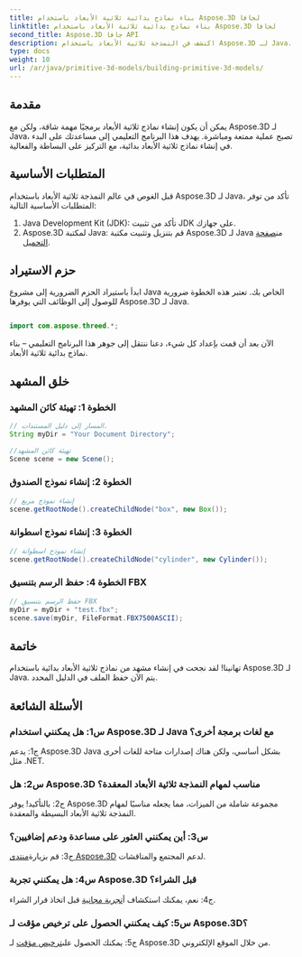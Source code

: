 ```yaml
---
title: بناء نماذج بدائية ثلاثية الأبعاد باستخدام Aspose.3D لجافا
linktitle: بناء نماذج بدائية ثلاثية الأبعاد باستخدام Aspose.3D لجافا
second_title: Aspose.3D جافا API
description: اكتشف فن النمذجة ثلاثية الأبعاد باستخدام Aspose.3D لـ Java. تعلم كيفية إنشاء نماذج بدائية ثلاثية الأبعاد دون عناء وأطلق العنان لإبداعك.
type: docs
weight: 10
url: /ar/java/primitive-3d-models/building-primitive-3d-models/
---
```

## مقدمة

يمكن أن يكون إنشاء نماذج ثلاثية الأبعاد برمجيًا مهمة شاقة، ولكن مع Aspose.3D لـ Java، تصبح عملية ممتعة ومباشرة. يهدف هذا البرنامج التعليمي إلى مساعدتك على البدء في إنشاء نماذج ثلاثية الأبعاد بدائية، مع التركيز على البساطة والفعالية.

## المتطلبات الأساسية

قبل الغوص في عالم النمذجة ثلاثية الأبعاد باستخدام Aspose.3D لـ Java، تأكد من توفر المتطلبات الأساسية التالية:

1. Java Development Kit (JDK): تأكد من تثبيت JDK على جهازك.
2.  Aspose.3D لمكتبة Java: قم بتنزيل وتثبيت مكتبة Aspose.3D لـ Java من[صفحة التحميل](https://releases.aspose.com/3d/java/).

## حزم الاستيراد

ابدأ باستيراد الحزم الضرورية إلى مشروع Java الخاص بك. تعتبر هذه الخطوة ضرورية للوصول إلى الوظائف التي يوفرها Aspose.3D لـ Java.

```java

import com.aspose.threed.*;
```

الآن بعد أن قمت بإعداد كل شيء، دعنا ننتقل إلى جوهر هذا البرنامج التعليمي – بناء نماذج بدائية ثلاثية الأبعاد.

## خلق المشهد

### الخطوة 1: تهيئة كائن المشهد

```java
// المسار إلى دليل المستندات.
String myDir = "Your Document Directory";

//تهيئة كائن المشهد
Scene scene = new Scene();
```

### الخطوة 2: إنشاء نموذج الصندوق

```java
// إنشاء نموذج مربع
scene.getRootNode().createChildNode("box", new Box());
```

### الخطوة 3: إنشاء نموذج اسطوانة

```java
// إنشاء نموذج اسطوانة
scene.getRootNode().createChildNode("cylinder", new Cylinder());
```

### الخطوة 4: حفظ الرسم بتنسيق FBX

```java
// حفظ الرسم بتنسيق FBX
myDir = myDir + "test.fbx";
scene.save(myDir, FileFormat.FBX7500ASCII);
```

## خاتمة

تهانينا! لقد نجحت في إنشاء مشهد من نماذج ثلاثية الأبعاد بدائية باستخدام Aspose.3D لـ Java. يتم الآن حفظ الملف في الدليل المحدد.

## الأسئلة الشائعة

### س1: هل يمكنني استخدام Aspose.3D لـ Java مع لغات برمجة أخرى؟

ج1: يدعم Aspose.3D Java بشكل أساسي، ولكن هناك إصدارات متاحة للغات أخرى مثل .NET.

### س2: هل Aspose.3D مناسب لمهام النمذجة ثلاثية الأبعاد المعقدة؟

ج2: بالتأكيد! يوفر Aspose.3D مجموعة شاملة من الميزات، مما يجعله مناسبًا لمهام النمذجة ثلاثية الأبعاد البسيطة والمعقدة.

### س3: أين يمكنني العثور على مساعدة ودعم إضافيين؟

 ج3: قم بزيارة[منتدى Aspose.3D](https://forum.aspose.com/c/3d/18) لدعم المجتمع والمناقشات.

### س4: هل يمكنني تجربة Aspose.3D قبل الشراء؟

 ج4: نعم، يمكنك استكشاف أ[تجربة مجانية](https://releases.aspose.com/) قبل اتخاذ قرار الشراء.

### س5: كيف يمكنني الحصول على ترخيص مؤقت لـ Aspose.3D؟

 ج5: يمكنك الحصول على[ترخيص مؤقت](https://purchase.aspose.com/temporary-license/) لـ Aspose.3D من خلال الموقع الإلكتروني.